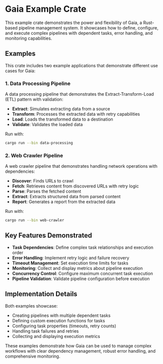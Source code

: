 # Gaia Example Crate

This example crate demonstrates the power and flexibility of Gaia, a Rust-based pipeline management system. It showcases how to define, configure, and execute complex pipelines with dependent tasks, error handling, and monitoring capabilities.

## Examples

This crate includes two example applications that demonstrate different use cases for Gaia:

### 1. Data Processing Pipeline

A data processing pipeline that demonstrates the Extract-Transform-Load (ETL) pattern with validation:

- **Extract**: Simulates extracting data from a source
- **Transform**: Processes the extracted data with retry capabilities
- **Load**: Loads the transformed data to a destination
- **Validate**: Validates the loaded data

Run with:

```bash
cargo run --bin data-processing
```

### 2. Web Crawler Pipeline

A web crawler pipeline that demonstrates handling network operations with dependencies:

- **Discover**: Finds URLs to crawl
- **Fetch**: Retrieves content from discovered URLs with retry logic
- **Parse**: Parses the fetched content
- **Extract**: Extracts structured data from parsed content
- **Report**: Generates a report from the extracted data

Run with:

```bash
cargo run --bin web-crawler
```

## Key Features Demonstrated

- **Task Dependencies**: Define complex task relationships and execution order
- **Error Handling**: Implement retry logic and failure recovery
- **Timeout Management**: Set execution time limits for tasks
- **Monitoring**: Collect and display metrics about pipeline execution
- **Concurrency Control**: Configure maximum concurrent task execution
- **Pipeline Validation**: Validate pipeline configuration before execution

## Implementation Details

Both examples showcase:

- Creating pipelines with multiple dependent tasks
- Defining custom execution functions for tasks
- Configuring task properties (timeouts, retry counts)
- Handling task failures and retries
- Collecting and displaying execution metrics

These examples demonstrate how Gaia can be used to manage complex workflows with clear dependency management, robust error handling, and comprehensive monitoring.
